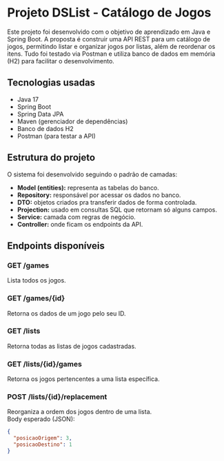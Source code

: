 # Projeto DSList - Catálogo de Jogos

Este projeto foi desenvolvido com o objetivo de aprendizado em Java e Spring Boot. A proposta é construir uma API REST para um catálogo de jogos, permitindo listar e organizar jogos por listas, além de reordenar os itens. 
Tudo foi testado via Postman e utiliza banco de dados em memória (H2) para facilitar o desenvolvimento.

## Tecnologias usadas

- Java 17
- Spring Boot
- Spring Data JPA
- Maven (gerenciador de dependências)
- Banco de dados H2
- Postman (para testar a API)

## Estrutura do projeto

O sistema foi desenvolvido seguindo o padrão de camadas:

- **Model (entities):** representa as tabelas do banco.
- **Repository:** responsável por acessar os dados no banco.
- **DTO:** objetos criados pra transferir dados de forma controlada.
- **Projection:** usado em consultas SQL que retornam só alguns campos.
- **Service:** camada com regras de negócio.
- **Controller:** onde ficam os endpoints da API.  

## Endpoints disponíveis

### GET /games  
Lista todos os jogos.

### GET /games/{id}  
Retorna os dados de um jogo pelo seu ID.

### GET /lists  
Retorna todas as listas de jogos cadastradas.

### GET /lists/{id}/games  
Retorna os jogos pertencentes a uma lista específica.

### POST /lists/{id}/replacement  
Reorganiza a ordem dos jogos dentro de uma lista.  
Body esperado (JSON):
```json
{
  "posicaoOrigem": 3,
  "posicaoDestino": 1
}

